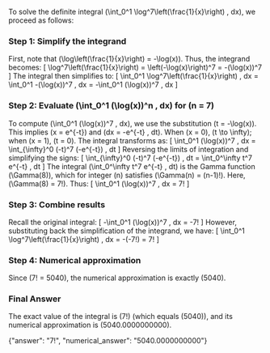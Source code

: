 


To solve the definite integral \(\int_0^1 \log^7\left(\frac{1}{x}\right) \, dx\), we proceed as follows:

### Step 1: Simplify the integrand
First, note that \(\log\left(\frac{1}{x}\right) = -\log(x)\). Thus, the integrand becomes:
\[
\log^7\left(\frac{1}{x}\right) = \left(-\log(x)\right)^7 = -(\log(x))^7
\]
The integral then simplifies to:
\[
\int_0^1 \log^7\left(\frac{1}{x}\right) \, dx = \int_0^1 -(\log(x))^7 \, dx = -\int_0^1 (\log(x))^7 \, dx
\]

### Step 2: Evaluate \(\int_0^1 (\log(x))^n \, dx\) for \(n = 7\)
To compute \(\int_0^1 (\log(x))^7 \, dx\), we use the substitution \(t = -\log(x)\). This implies \(x = e^{-t}\) and \(dx = -e^{-t} \, dt\). When \(x = 0\), \(t \to \infty\); when \(x = 1\), \(t = 0\). The integral transforms as:
\[
\int_0^1 (\log(x))^7 \, dx = \int_{\infty}^0 (-t)^7 (-e^{-t}) \, dt
\]
Reversing the limits of integration and simplifying the signs:
\[
\int_{\infty}^0 (-t)^7 (-e^{-t}) \, dt = \int_0^\infty t^7 e^{-t} \, dt
\]
The integral \(\int_0^\infty t^7 e^{-t} \, dt\) is the Gamma function \(\Gamma(8)\), which for integer \(n\) satisfies \(\Gamma(n) = (n-1)!\). Here, \(\Gamma(8) = 7!\). Thus:
\[
\int_0^1 (\log(x))^7 \, dx = 7!
\]

### Step 3: Combine results
Recall the original integral:
\[
-\int_0^1 (\log(x))^7 \, dx = -7!
\]
However, substituting back the simplification of the integrand, we have:
\[
\int_0^1 \log^7\left(\frac{1}{x}\right) \, dx = -(-7!) = 7!
\]

### Step 4: Numerical approximation
Since \(7! = 5040\), the numerical approximation is exactly \(5040\).

### Final Answer
The exact value of the integral is \(7!\) (which equals \(5040\)), and its numerical approximation is \(5040.0000000000\).

{"answer": "7!", "numerical_answer": "5040.0000000000"}